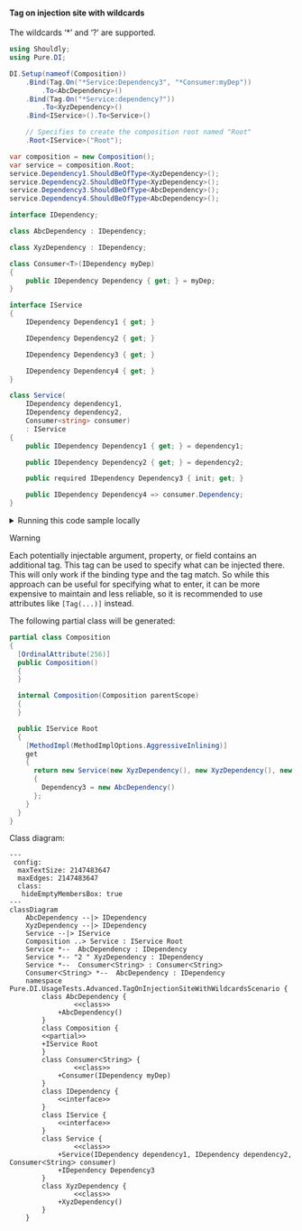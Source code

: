 #### Tag on injection site with wildcards

The wildcards ‘*’ and ‘?’ are supported.


```c#
using Shouldly;
using Pure.DI;

DI.Setup(nameof(Composition))
    .Bind(Tag.On("*Service:Dependency3", "*Consumer:myDep"))
        .To<AbcDependency>()
    .Bind(Tag.On("*Service:dependency?"))
        .To<XyzDependency>()
    .Bind<IService>().To<Service>()

    // Specifies to create the composition root named "Root"
    .Root<IService>("Root");

var composition = new Composition();
var service = composition.Root;
service.Dependency1.ShouldBeOfType<XyzDependency>();
service.Dependency2.ShouldBeOfType<XyzDependency>();
service.Dependency3.ShouldBeOfType<AbcDependency>();
service.Dependency4.ShouldBeOfType<AbcDependency>();

interface IDependency;

class AbcDependency : IDependency;

class XyzDependency : IDependency;

class Consumer<T>(IDependency myDep)
{
    public IDependency Dependency { get; } = myDep;
}

interface IService
{
    IDependency Dependency1 { get; }

    IDependency Dependency2 { get; }

    IDependency Dependency3 { get; }

    IDependency Dependency4 { get; }
}

class Service(
    IDependency dependency1,
    IDependency dependency2,
    Consumer<string> consumer)
    : IService
{
    public IDependency Dependency1 { get; } = dependency1;

    public IDependency Dependency2 { get; } = dependency2;

    public required IDependency Dependency3 { init; get; }

    public IDependency Dependency4 => consumer.Dependency;
}
```

<details>
<summary>Running this code sample locally</summary>

- Make sure you have the [.NET SDK 9.0](https://dotnet.microsoft.com/en-us/download/dotnet/9.0) or later is installed
```bash
dotnet --list-sdk
```
- Create a net9.0 (or later) console application
```bash
dotnet new console -n Sample
```
- Add references to NuGet packages
  - [Pure.DI](https://www.nuget.org/packages/Pure.DI)
  - [Shouldly](https://www.nuget.org/packages/Shouldly)
```bash
dotnet add package Pure.DI
dotnet add package Shouldly
```
- Copy the example code into the _Program.cs_ file

You are ready to run the example 🚀
```bash
dotnet run
```

</details>

> [!WARNING]
> Each potentially injectable argument, property, or field contains an additional tag. This tag can be used to specify what can be injected there. This will only work if the binding type and the tag match. So while this approach can be useful for specifying what to enter, it can be more expensive to maintain and less reliable, so it is recommended to use attributes like `[Tag(...)]` instead.

The following partial class will be generated:

```c#
partial class Composition
{
  [OrdinalAttribute(256)]
  public Composition()
  {
  }

  internal Composition(Composition parentScope)
  {
  }

  public IService Root
  {
    [MethodImpl(MethodImplOptions.AggressiveInlining)]
    get
    {
      return new Service(new XyzDependency(), new XyzDependency(), new Consumer<string>(new AbcDependency()))
      {
        Dependency3 = new AbcDependency()
      };
    }
  }
}
```

Class diagram:

```mermaid
---
 config:
  maxTextSize: 2147483647
  maxEdges: 2147483647
  class:
   hideEmptyMembersBox: true
---
classDiagram
	AbcDependency --|> IDependency
	XyzDependency --|> IDependency
	Service --|> IService
	Composition ..> Service : IService Root
	Service *--  AbcDependency : IDependency
	Service *-- "2 " XyzDependency : IDependency
	Service *--  ConsumerᐸStringᐳ : ConsumerᐸStringᐳ
	ConsumerᐸStringᐳ *--  AbcDependency : IDependency
	namespace Pure.DI.UsageTests.Advanced.TagOnInjectionSiteWithWildcardsScenario {
		class AbcDependency {
				<<class>>
			+AbcDependency()
		}
		class Composition {
		<<partial>>
		+IService Root
		}
		class ConsumerᐸStringᐳ {
				<<class>>
			+Consumer(IDependency myDep)
		}
		class IDependency {
			<<interface>>
		}
		class IService {
			<<interface>>
		}
		class Service {
				<<class>>
			+Service(IDependency dependency1, IDependency dependency2, ConsumerᐸStringᐳ consumer)
			+IDependency Dependency3
		}
		class XyzDependency {
				<<class>>
			+XyzDependency()
		}
	}
```

